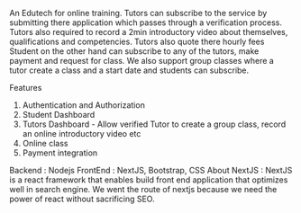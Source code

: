 An Edutech for online training.  Tutors can subscribe to the service by submitting there application which passes through a verification process. Tutors also required to record a 2min 
introductory video about themselves, qualifications and competencies. Tutors also quote there hourly fees
Student on the other hand can subscribe to any of the tutors, make payment and request for class.
We also support group classes where a tutor create a class and a start date and students can subscribe.

Features
1. Authentication and Authorization
2. Student Dashboard
3. Tutors Dashboard - Allow verified Tutor to create a group class, record an online introductory video etc
4. Online class
5. Payment integration

Backend : Nodejs
FrontEnd : NextJS, Bootstrap, CSS
About NextJS : NextJS is a react framework that enables build front end application that optimizes well in search engine. We went the route of nextjs because we need
the power of react without sacrificing SEO.
